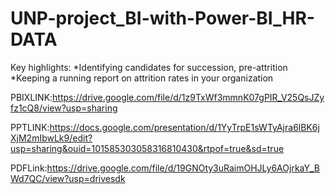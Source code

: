 # UNP-project_BI-with-Power-BI_HR-DATA

Key highlights:
*Identifying candidates for succession, pre-attrition
*Keeping a running report on attrition rates in your organization

PBIXLINK:https://drive.google.com/file/d/1z9TxWf3mmnK07gPIR_V25QsJZyfz1cQ8/view?usp=sharing

PPTLINK:https://docs.google.com/presentation/d/1YyTrpE1sWTyAjra6lBK6jXjM2mIbwLk9/edit?usp=sharing&ouid=101585303058316810430&rtpof=true&sd=true

PDFLink:https://drive.google.com/file/d/19GNOty3uRaimOHJLy6AOjrkaY_BWd7QC/view?usp=drivesdk
